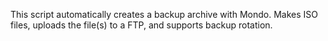 This script automatically creates a backup archive with Mondo.
Makes ISO files, uploads the file(s) to a FTP, and supports backup rotation.